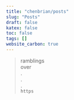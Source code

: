 ```yaml
---
title: "chenbrian/posts"
slug: "Posts"
draft: false
katex: false
toc: false
tags: []
website_carbon: true
---
```


> ramblings  
> over  
> .  
> .  
> .  
> `https`
